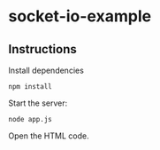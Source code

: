 # socket-io-example

## Instructions

Install dependencies

```
npm install
```

Start the server:
```
node app.js
```

Open the HTML code.
